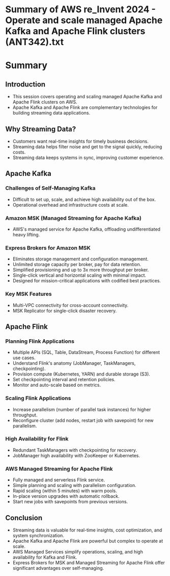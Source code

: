 # Summary of AWS re_Invent 2024 - Operate and scale managed Apache Kafka and Apache Flink clusters (ANT342).txt

# Summary

## Introduction
- This session covers operating and scaling managed Apache Kafka and Apache Flink clusters on AWS.
- Apache Kafka and Apache Flink are complementary technologies for building streaming data applications.

## Why Streaming Data?
- Customers want real-time insights for timely business decisions.
- Streaming data helps filter noise and get to the signal quickly, reducing costs.
- Streaming data keeps systems in sync, improving customer experience.

## Apache Kafka
### Challenges of Self-Managing Kafka
- Difficult to set up, scale, and achieve high availability out of the box.
- Operational overhead and infrastructure costs at scale.

### Amazon MSK (Managed Streaming for Apache Kafka)
- AWS's managed service for Apache Kafka, offloading undifferentiated heavy lifting.

### Express Brokers for Amazon MSK
- Eliminates storage management and configuration management.
- Unlimited storage capacity per broker, pay for data retention.
- Simplified provisioning and up to 3x more throughput per broker.
- Single-click vertical and horizontal scaling with minimal impact.
- Designed for mission-critical applications with codified best practices.

### Key MSK Features
- Multi-VPC connectivity for cross-account connectivity.
- MSK Replicator for single-click disaster recovery.

## Apache Flink
### Planning Flink Applications
- Multiple APIs (SQL, Table, DataStream, Process Function) for different use cases.
- Understand Flink's anatomy (JobManager, TaskManagers, checkpointing).
- Provision compute (Kubernetes, YARN) and durable storage (S3).
- Set checkpointing interval and retention policies.
- Monitor and auto-scale based on metrics.

### Scaling Flink Applications
- Increase parallelism (number of parallel task instances) for higher throughput.
- Reconfigure cluster (add nodes, restart job with savepoint) for new parallelism.

### High Availability for Flink
- Redundant TaskManagers with checkpointing for recovery.
- JobManager high availability with ZooKeeper or Kubernetes.

### AWS Managed Streaming for Apache Flink
- Fully managed and serverless Flink service.
- Simple planning and scaling with parallelism configuration.
- Rapid scaling (within 5 minutes) with warm pools.
- In-place version upgrades with automatic rollback.
- Start new jobs with savepoints from previous versions.

## Conclusion
- Streaming data is valuable for real-time insights, cost optimization, and system synchronization.
- Apache Kafka and Apache Flink are powerful but complex to operate at scale.
- AWS Managed Services simplify operations, scaling, and high availability for Kafka and Flink.
- Express Brokers for MSK and Managed Streaming for Apache Flink offer significant advantages over self-managing.